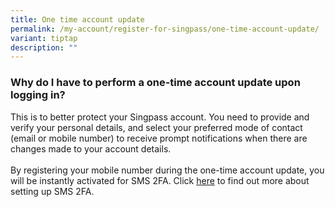 ```yaml
---
title: One time account update
permalink: /my-account/register-for-singpass/one-time-account-update/
variant: tiptap
description: ""
---
```

<h3>Why do I have to perform a one-time account update upon logging in?</h3>
<p>This is to better protect your Singpass account. You need to provide and
verify your personal details, and select your preferred mode of contact
(email or mobile number) to receive prompt notifications when there are
changes made to your account details.
<br>
<br>By registering your mobile number during the one-time account update,
you will be instantly activated for SMS 2FA. Click <a href="https://www.ifaq.gov.sg/SINGPASS/apps/fcd_faqmain.aspx#FAQ_1112343" rel="noopener" target="_blank"><u>here</u></a> to
find out more about setting up SMS 2FA.</p>